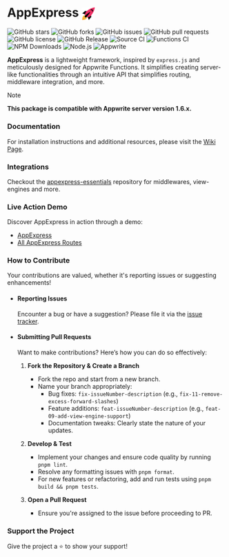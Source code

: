 # AppExpress <img src="rocket.png" width="30" style="vertical-align: middle;"/>

![GitHub stars](https://img.shields.io/github/stars/ItzNotABug/appexpress?style=flat)
![GitHub forks](https://img.shields.io/github/forks/ItzNotABug/appexpress?style=flat)
![GitHub issues](https://img.shields.io/github/issues/ItzNotABug/appexpress)
![GitHub pull requests](https://img.shields.io/github/issues-pr/ItzNotABug/appexpress)
![GitHub license](https://img.shields.io/github/license/ItzNotABug/appexpress)
![GitHub Release](https://img.shields.io/github/v/release/ItzNotABug/appexpress)
![Source CI](https://img.shields.io/github/actions/workflow/status/ItzNotABug/appexpress/source.yaml?label=source-build)
![Functions CI](https://img.shields.io/github/actions/workflow/status/ItzNotABug/appexpress/function.yaml?label=function-build)
![NPM Downloads](https://img.shields.io/npm/dm/@itznotabug/appexpress)
![Node.js](https://img.shields.io/badge/Node.js-brightgreen?style=flat&logo=node.js&logoColor=white)
![Appwrite](https://img.shields.io/badge/Appwrite-FD366E?style=flat&logo=appwrite&logoColor=white)

**AppExpress** is a lightweight framework, inspired by `express.js` and meticulously designed for Appwrite Functions. It
simplifies creating server-like functionalities through an intuitive API that simplifies routing, middleware
integration, and more.

> [!NOTE]
> **This package is compatible with Appwrite server version 1.6.x.**

### Documentation

For installation instructions and additional resources, please visit
the [Wiki Page](https://github.com/ItzNotABug/appexpress/wiki).

### Integrations

Checkout the [appexpress-essentials](https://github.com/itznotabug/appexpress-essentials) repository for middlewares,
view-engines and more.

### Live Action Demo

Discover AppExpress in action through a demo:

- [AppExpress](https://appexpress.appwrite.global)
- [All AppExpress Routes](https://appexpress.appwrite.global/routes)

### How to Contribute

Your contributions are valued, whether it's reporting issues or suggesting enhancements!

- #### Reporting Issues

  Encounter a bug or have a suggestion? Please file it via
  the [issue tracker](https://github.com/ItzNotABug/appexpress/issues).

- #### Submitting Pull Requests

  Want to make contributions? Here’s how you can do so effectively:

    1. **Fork the Repository & Create a Branch**
        - Fork the repo and start from a new branch.
        - Name your branch appropriately:
            - Bug fixes: `fix-issueNumber-description` (e.g., `fix-11-remove-excess-forward-slashes`)
            - Feature additions: `feat-issueNumber-description` (e.g., `feat-09-add-view-engine-support`)
            - Documentation tweaks: Clearly state the nature of your updates.

    2. **Develop & Test**
        - Implement your changes and ensure code quality by running `pnpm lint`.
        - Resolve any formatting issues with `pnpm format`.
        - For new features or refactoring, add and run tests using `pnpm build && pnpm tests`.

    3. **Open a Pull Request**
        - Ensure you're assigned to the issue before proceeding to PR.

### Support the Project

Give the project a ⭐️ to show your support!
